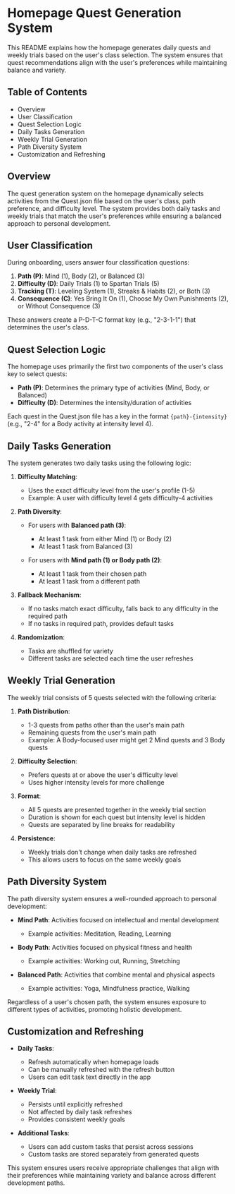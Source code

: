 # Homepage Quest Generation System

This README explains how the homepage generates daily quests and weekly trials based on the user's class selection. The system ensures that quest recommendations align with the user's preferences while maintaining balance and variety.

## Table of Contents
- Overview
- User Classification
- Quest Selection Logic
- Daily Tasks Generation
- Weekly Trial Generation
- Path Diversity System
- Customization and Refreshing

## Overview

The quest generation system on the homepage dynamically selects activities from the Quest.json file based on the user's class, path preference, and difficulty level. The system provides both daily tasks and weekly trials that match the user's preferences while ensuring a balanced approach to personal development.

## User Classification

During onboarding, users answer four classification questions:
1. **Path (P)**: Mind (1), Body (2), or Balanced (3)
2. **Difficulty (D)**: Daily Trials (1) to Spartan Trials (5)
3. **Tracking (T)**: Leveling System (1), Streaks & Habits (2), or Both (3)
4. **Consequence (C)**: Yes Bring It On (1), Choose My Own Punishments (2), or Without Consequence (3)

These answers create a P-D-T-C format key (e.g., "2-3-1-1") that determines the user's class.

## Quest Selection Logic

The homepage uses primarily the first two components of the user's class key to select quests:
- **Path (P)**: Determines the primary type of activities (Mind, Body, or Balanced)
- **Difficulty (D)**: Determines the intensity/duration of activities

Each quest in the Quest.json file has a key in the format `{path}-{intensity}` (e.g., "2-4" for a Body activity at intensity level 4).

## Daily Tasks Generation

The system generates two daily tasks using the following logic:

1. **Difficulty Matching**:
   - Uses the exact difficulty level from the user's profile (1-5)
   - Example: A user with difficulty level 4 gets difficulty-4 activities

2. **Path Diversity**:
   - For users with **Balanced path (3)**:
     - At least 1 task from either Mind (1) or Body (2)
     - At least 1 task from Balanced (3)
   
   - For users with **Mind path (1) or Body path (2)**:
     - At least 1 task from their chosen path
     - At least 1 task from a different path

3. **Fallback Mechanism**:
   - If no tasks match exact difficulty, falls back to any difficulty in the required path
   - If no tasks in required path, provides default tasks

4. **Randomization**:
   - Tasks are shuffled for variety
   - Different tasks are selected each time the user refreshes

## Weekly Trial Generation

The weekly trial consists of 5 quests selected with the following criteria:

1. **Path Distribution**:
   - 1-3 quests from paths other than the user's main path
   - Remaining quests from the user's main path
   - Example: A Body-focused user might get 2 Mind quests and 3 Body quests

2. **Difficulty Selection**:
   - Prefers quests at or above the user's difficulty level
   - Uses higher intensity levels for more challenge

3. **Format**:
   - All 5 quests are presented together in the weekly trial section
   - Duration is shown for each quest but intensity level is hidden
   - Quests are separated by line breaks for readability

4. **Persistence**:
   - Weekly trials don't change when daily tasks are refreshed
   - This allows users to focus on the same weekly goals

## Path Diversity System

The path diversity system ensures a well-rounded approach to personal development:

- **Mind Path**: Activities focused on intellectual and mental development
  - Example activities: Meditation, Reading, Learning
  
- **Body Path**: Activities focused on physical fitness and health
  - Example activities: Working out, Running, Stretching
  
- **Balanced Path**: Activities that combine mental and physical aspects
  - Example activities: Yoga, Mindfulness practice, Walking

Regardless of a user's chosen path, the system ensures exposure to different types of activities, promoting holistic development.

## Customization and Refreshing

- **Daily Tasks**:
  - Refresh automatically when homepage loads
  - Can be manually refreshed with the refresh button
  - Users can edit task text directly in the app
  
- **Weekly Trial**:
  - Persists until explicitly refreshed
  - Not affected by daily task refreshes
  - Provides consistent weekly goals

- **Additional Tasks**:
  - Users can add custom tasks that persist across sessions
  - Custom tasks are stored separately from generated quests

This system ensures users receive appropriate challenges that align with their preferences while maintaining variety and balance across different development paths.